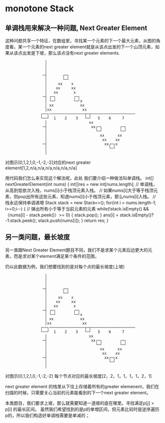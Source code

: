 # monotone Stack
## 单调栈用来解决一种问题, Next Greater Element

这种问题共享一个特征，在数组里，寻找某一个元素的下一个最大元素，从图的角度看，某一个元素的next greater element就是从该点出发的下一个山顶元素，如果从该点出发是下坡，那么该点没有next greater elements.

```
                  │
                  │
                  │
                 ─┤       ┌─┐
                  │       └─┘
                  │     xx    x
                  │    xx     xx
                  │   xx       x
                 ─┤ ┌─┐        ┌─┐
                  │ └─┘        └─┘x
                  │ xx            xx
                  │xx              xx
                ┌──┐────────────────┬─┬────────────────────
                └──┘  1    2    3   └─┘   5    6     7
                  │                   xx
                 ─┤                    xx┌─┐        ┌─┐
                  │                      └─┘        └─┘
                  │                        xx      xx
                  │                         xx    xx
                 ─┤                          xx┌─┐x
                  │                            └─┘
                  │

```

对图示[0,1,2,1,0,-1,-2,-2]对应的next greater element[1,2,n/a,n/a,n/a,n/a,n/a,n/a]

用代码我们怎么来实现这个解法呢，此处 我们要介绍一种做法叫单调栈。
int[] nextGreaterElement(int<Integer> nums) {
    int[]res = new int[nums.length];
    // 单调栈，从高到低依次入栈，nums[i]小于栈顶元素入栈。
    // 如果nums[i]大于等于栈顶元素，则pop出所有这些元素，知道nums[i]小于栈顶元素，那么nums[i]入栈。
    // 栈永远保持单调递增
    Stack<Integer> stack = new Stack<>();
    for(int i = nums.length-1; i>=0;i--) {
        // 弹出所有小于等于当前元素的元素
        while(!stack.isEmpty() && （nums[i] - stack.peek()）>= 0) {
            stack.pop();
        }
        ans[i] = stack.isEmpty()?-1:stack.peek();
        stack.push(nums[i]); 
    }
    return res;
}



## 另一类问题，最长坡度
另一类跟Next Greater Element题目不同，我们不是求某个元素后边更大的元素，而是求对某个element满足某个条件的范围，

仍以此数据为例，我们想要找到的是对每个点的最长坡度(上坡)

```
                  │
                  │
                  │
                 ─┤       ┌─┐
                  │       └─┘
                  │     xx    x
                  │    xx     xx
                  │   xx       x
                 ─┤ ┌─┐        ┌─┐
                  │ └─┘        └─┘x
                  │ xx            xx
                  │xx              xx
                ┌──┐────────────────┬─┬────────────────────
                └──┘  1    2    3   └─┘   5    6     7
                  │                   xx
                 ─┤                    xx┌─┐        ┌─┐
                  │                      └─┘        └─┘
                  │                        xx      xx
                  │                         xx    xx
                 ─┤                          xx┌─┐x
                  │                            └─┘
                  │

```
对图示[0,1,2,1,0,-1,-2,-2] 每个节点对应的最长坡度[2，2，1，1，1，1，2，1]

next greater element 的栈里从下往上存储着所有的greater elemenent，我们在扫描的时候，只需要关心当前的元素能看到的下一个next greater element。

本类题目，我们要求上坡，那么就需要知道一道坡的底在哪里。寻找满足p[j] > p[i] 的最长区间。 虽然我们希望找到的是p的单增区间，但元素比较时是逆序遍历p的，所以我们构造好单调栈需要是单减的；
